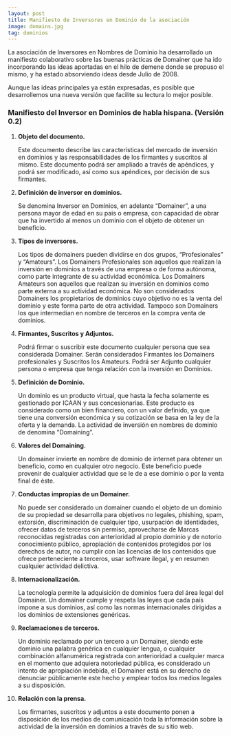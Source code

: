 ```yaml
---
layout: post
title: Manifiesto de Inversores en Dominio de la asociación
image: domains.jpg
tag: dominios
---
```


La asociación de Inversores en Nombres de Dominio ha desarrollado un manifiesto colaborativo sobre las buenas prácticas de Domainer que ha ido incorporando las ideas aportadas en el hilo de demene donde se propuso el mismo, y ha estado absorviendo ideas desde Julio de 2008.

Aunque las ideas principales ya están expresadas, es posible que desarrollemos una nueva versión que facilite su lectura lo mejor posible.

### Manifiesto del Inversor en Dominios de habla hispana. (Versión 0.2)

1. **Objeto del documento.**
	
	Este documento describe las características del mercado de inversión en dominios y las responsabilidades de los firmantes y suscritos al mismo. Este documento podrá ser ampliado a través de apéndices, y podrá ser modificado, así como sus apéndices, por decisión de sus firmantes.

2. **Definición de inversor en dominios.**

	Se denomina Inversor en Dominios, en adelante “Domainer”, a una persona mayor de edad en su pais o empresa, con capacidad de obrar que ha invertido al menos un dominio con el objeto de obtener un beneficio.

3. **Tipos de inversores.**

	Los tipos de domainers pueden dividirse en dos grupos, “Profesionales” y “Amateurs”. Los Domainers Profesionales son aquellos que realizan la inversión en dominios a través de una empresa o de forma autónoma, como parte integrante de su actividad económica. Los Domainers Amateurs son aquellos que realizan su inversión en dominios como parte externa a su actividad económica. No son considerados Domainers los propietarios de dominios cuyo objetivo no es la venta del dominio y este forma parte de otra actividad. Tampoco son Domainers los que intermedian en nombre de terceros en la compra venta de dominios.

4. **Firmantes, Suscritos y Adjuntos.**

	Podrá firmar o suscribir este documento cualquier persona que sea considerada Domainer. Serán considerados Firmantes los Domainers profesionales y Suscritos los Amateurs. Podrá ser Adjunto cualquier persona o empresa que tenga relación con la inversión en Dominios.

5. **Definición de Dominio.**

	Un dominio es un producto virtual, que hasta la fecha solamente es gestionado por ICAAN y sus concesionarias. Este producto es considerado como un bien financiero, con un valor definido, ya que tiene una conversión económica y su cotización se basa en la ley de la oferta y la demanda. La actividad de inversión en nombres de dominio de denomina “Domaining”.

6. **Valores del Domaining.**

	Un domainer invierte en nombre de dominio de internet para obtener un beneficio, como en cualquier otro negocio. Este beneficio puede provenir de cualquier actividad que se le de a ese dominio o por la venta final de éste.

7. **Conductas impropias de un Domainer.**

	No puede ser considerado un domainer cuando el objeto de un dominio de su propiedad se desarrolla para objetivos no legales, phishing, spam, extorsión, discriminación de cualquier tipo, usurpación de identidades, ofrecer datos de terceros sin permiso, aprovecharse de Marcas reconocidas registradas con anterioridad al propio dominio y de notorio conocimiento público, apropiación de contenidos protegidos por los derechos de autor, no cumplir con las licencias de los contenidos que ofrece perteneciente a terceros, usar software ilegal, y en resumen cualquier actividad delictiva.

8. **Internacionalización.**

	La tecnología permite la adquisición de dominios fuera del área legal del Domainer. Un domainer cumple y respeta las leyes que cada país impone a sus dominios, así como las normas internacionales dirigidas a los dominios de extensiones genéricas.

9. **Reclamaciones de terceros.**

	Un dominio reclamado por un tercero a un Domainer, siendo este dominio una palabra genérica en cualquier lengua, o cualquier combinación alfanumérica registrada con anterioridad a cualquier marca en el momento que adquiera notoriedad pública, es considerado un intento de apropiación indebida, el Domainer está en su derecho de denunciar públicamente este hecho y emplear todos los medios legales a su disposición.

10. **Relación con la prensa.**

	Los firmantes, suscritos y adjuntos a este documento ponen a disposición de los medios de comunicación toda la información sobre la actividad de la inversión en dominios a través de su sitio web.